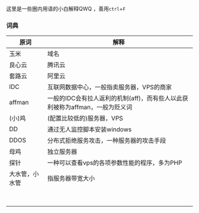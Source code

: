 这里是一些圈内用语的小白解释QWQ ，善用`ctrl`+`F`

### 词典

| 原词           | 解释                                                         |
| -------------- | ------------------------------------------------------------ |
| 玉米           | 域名                                                         |
| 良心云         | 腾讯云                                                       |
| 套路云         | 阿里云                                                       |
| IDC            | 互联网数据中心，一般指卖服务器，VPS的商家                    |
| affman         | 一般的IDC会有拉人返利的机制(aff)，而有些人以此获利被称为affman，一般为贬义词 |
| (小)鸡         | (配置比较低的)服务器，VPS                                    |
| DD             | 通过无人监控脚本安装windows                                  |
| DDOS           | 分布式拒绝服务攻击，一种服务器的攻击手段                     |
| 母鸡           | 独立服务器                                                   |
| 探针           | 一种可以查看vps的各项参数性能的程序，多为PHP                 |
| 大水管，小水管 | 指服务器带宽大小                                             |
|                |                                                              |
|                |                                                              |
|                |                                                              |
|                |                                                              |
|                |                                                              |
|                |                                                              |
|                |                                                              |
|                |                                                              |

